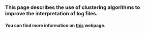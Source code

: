 ### This page describes the use of clustering algorithms to improve the interpretation of log files.
#### You can find more information on [this](https://newtechaudit.ru/algoritmy-mashinnogo-obucheniya-v-pomoshh-process-mining/) webpage.
